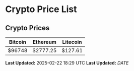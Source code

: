 # Crypto Price List

## Crypto Prices
| Bitcoin | Ethereum | Litecoin |
| ------- | -------- | -------- |
| $96748 | $2777.25 | $127.61 |
**Last Updated:** 2025-02-22 18:29 UTC
**Last Updated:** $DATE$
